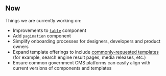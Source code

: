 ## Now

Things we are currently working on:

- Improvements to [`table`](https://designsystem.gov.au/components/table) component
- Add `pagination` component
- Simplify onboarding processes for designers, developers and product owners
- Expand template offerings to include [commonly-requested templates](https://community.digital.gov.au/c/designsystem/suggest-a-template) (for example, search engine result pages, media releases, etc.)
- Ensure common government CMS platforms can easily align with current versions of components and templates
